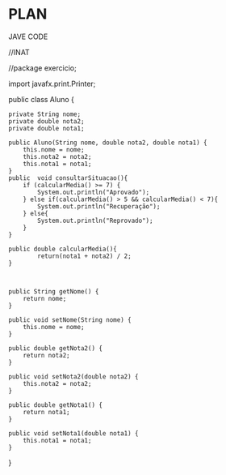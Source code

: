 # PLAN
JAVE
CODE


//INAT


//package exercicio;

import javafx.print.Printer;

public class Aluno {

    private String nome;
    private double nota2; 
    private double nota1;

    public Aluno(String nome, double nota2, double nota1) {
        this.nome = nome;
        this.nota2 = nota2;
        this.nota1 = nota1;
    }
    public  void consultarSituacao(){
        if (calcularMedia() >= 7) {
            System.out.println("Aprovado");
        } else if(calcularMedia() > 5 && calcularMedia() < 7){
            System.out.println("Recuperação");
        } else{
            System.out.println("Reprovado");
        }
    }

    public double calcularMedia(){
            return(nota1 + nota2) / 2;
    }
    
    
    
    public String getNome() {
        return nome;
    }

    public void setNome(String nome) {
        this.nome = nome;
    }

    public double getNota2() {
        return nota2;
    }

    public void setNota2(double nota2) {
        this.nota2 = nota2;
    }

    public double getNota1() {
        return nota1;
    }

    public void setNota1(double nota1) {
        this.nota1 = nota1;
    }

    
    
}
